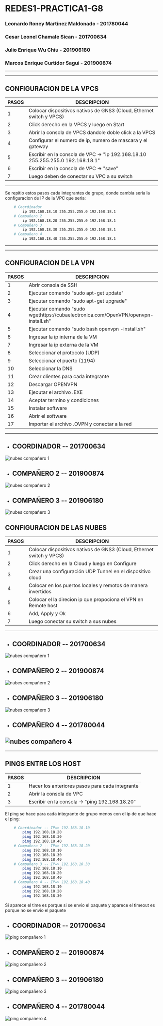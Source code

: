 # **REDES1-PRACTICA1-G8**


### Leonardo Roney Martínez Maldonado - 201780044
### Cesar Leonel Chamale Sican - 201700634
###  Julio Enrique Wu Chiu - 201906180
### Marcos Enrique Curtidor Sagui - 201900874
---
---
## **CONFIGURACION DE LA VPCS**

| PASOS| DESCRIPCION| 
|-------------|------------------------|
| 1           | Colocar dispositivos nativos de GNS3 (Cloud, Ethernet switch y VPCS) |
| 2           | Click derecho en la VPCS y luego en Start |
| 3           | Abrir la consola de VPCS dandole doble click a la VPCS |
| 4           | Configurar el numero de ip, numero de mascara y el gateway|
| 5           | Escribir en la consola de VPC -> "ip 192.168.18.10 255.255.255.0 192.168.18.1"|
| 6           | Escribir en la consola de VPC -> "save" |
| 7           | Luego deben de conectar su VPC a su switch |
---


Se repitio estos pasos cada integrantes de grupo, donde cambia seria la configuracion de IP de la VPC que seria:
```sh
    # Coordinador
        ip 192.168.18.10 255.255.255.0 192.168.18.1
    # Compañero 2
        ip 192.168.18.20 255.255.255.0 192.168.18.1
    # Compañero 3
        ip 192.168.18.30 255.255.255.0 192.168.18.1
    # Compañero 4
        ip 192.168.18.40 255.255.255.0 192.168.18.1
```
---
---
## **CONFIGURACION DE LA VPN**
| PASOS| DESCRIPCION| 
|-------------|------------------------|
| 1           | Abrir consola de SSH |
| 2           | Ejecutar comando "sudo apt-get update" |
| 3           | Ejecutar comando "sudo apt-get upgrade"|
| 4           | Ejecutar comando "sudo wgethttps://cubaelectronica.com/OpenVPN/openvpn-install.sh"|
| 5           | Ejecutar comando "sudo bash openvpn -install.sh"|
| 6           | Ingresar la ip interna de la VM |
| 7           | Ingresar la ip externa de la VM |
| 8           | Seleccionar el protocolo (UDP) |
| 9           | Seleccionar el puerto (1194) |
| 10           | Seleccionar la DNS |
| 11           | Crear clientes para cada integrante |
| 12           | Descargar OPENVPN|
| 13           | Ejecutar el archivo .EXE |
| 14           | Aceptar termino y condiciones |
| 15           | Instalar software |
| 16           | Abrir el software|
| 17           | Importar el archivo .OVPN y conectar a la red|
---

* ## COORDINADOR -- 201700634
![nubes compañero 1](https://github.com/cesarchs/REDES1-PRACTICA1-G8/blob/main/img/vpn_201700634.jpeg)

* ## COMPAÑERO 2 -- 201900874
![nubes compañero 2](https://github.com/cesarchs/REDES1-PRACTICA1-G8/blob/main/img/VPN_201900874.png)

* ## COMPAÑERO 3 -- 201906180
![nubes compañero 3](https://github.com/cesarchs/REDES1-PRACTICA1-G8/blob/main/img/VPN_201906180.JPG)

## **CONFIGURACION DE LAS NUBES**

| PASOS| DESCRIPCION| 
|-------------|------------------------|
| 1           | Colocar dispositivos nativos de GNS3 (Cloud, Ethernet switch y VPCS) |
| 2           | Click derecho en la Cloud y luego en Configure |
| 3           | Crear una configuración UDP Tunnel en el dispositivo cloud |
| 4           | Colocar en los puertos locales y remotos de manera invertidos|
| 5           | Colocar el la direcion ip que propociona el VPN en Remote host|
| 6           | Add, Apply y Ok|
| 7           | Luego conectar su switch a sus nubes |
---


* ## COORDINADOR -- 201700634
![nubes compañero 1](https://github.com/cesarchs/REDES1-PRACTICA1-G8/blob/main/img/red_201700634.jpeg)

* ## COMPAÑERO 2 -- 201900874
![nubes compañero 2](https://github.com/cesarchs/REDES1-PRACTICA1-G8/blob/main/img/red_201900874.png)

* ## COMPAÑERO 3 -- 201906180
![nubes compañero 3](https://github.com/cesarchs/REDES1-PRACTICA1-G8/blob/main/img/Red_201906180.JPG)

* ## COMPAÑERO 4 -- 201780044
![nubes compañero 4](https://github.com/cesarchs/REDES1-PRACTICA1-G8/blob/main/img/red_201780044.jpeg)
---
---
## **PINGS ENTRE LOS HOST**
| PASOS| DESCRIPCION| 
|-------------|------------------------|
| 1           | Hacer los anteriores pasos para cada integrante |
| 2           | Abrir la consola de VPC |
| 3           | Escribir en la consola -> "ping 192.168.18.20" |

El ping se hace para cada integrante de grupo menos con el ip de que hace el ping:
```sh
    # Coordinador -- IP=> 192.168.18.10
        ping 192.168.18.20
        ping 192.168.18.30
        ping 192.168.18.40
    # Compañero 2 -- IP=> 192.168.18.20
        ping 192.168.18.10
        ping 192.168.18.30
        ping 192.168.18.40
    # Compañero 3 -- IP=> 192.168.18.30
        ping 192.168.18.10
        ping 192.168.18.20
        ping 192.168.18.40
    # Compañero 4 -- IP=> 192.168.18.40
        ping 192.168.18.10
        ping 192.168.18.20
        ping 192.168.18.30
```

Si aparece el time es porque si se envio el paquete y aparece el timeout es porque no se envio el paquete

* ## COORDINADOR -- 201700634
![ping compañero 1](https://github.com/cesarchs/REDES1-PRACTICA1-G8/blob/main/img/ping_201700634.jpeg)

* ## COMPAÑERO 2 -- 201900874
![ping compañero 2](https://github.com/cesarchs/REDES1-PRACTICA1-G8/blob/main/img/ping_201900874.png)

* ## COMPAÑERO 3 -- 201906180
![ping compañero 3](https://github.com/cesarchs/REDES1-PRACTICA1-G8/blob/main/img/Ping_201906180.JPG)

* ## COMPAÑERO 4 -- 201780044
![ping compañero 4](https://github.com/cesarchs/REDES1-PRACTICA1-G8/blob/main/img/ping_201780044.jpeg)